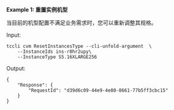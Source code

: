 **Example 1: 重置实例机型**

当目前的机型配置不满足业务需求时，您可以重新调整其规格。

Input: 

```
tccli cvm ResetInstancesType --cli-unfold-argument  \
    --InstanceIds ins-r8hr2upy\
    --InstanceType S5.16XLARGE256
```

Output: 
```
{
    "Response": {
        "RequestId": "d39d6c09-44e9-4e80-8661-77b5ff3cbc15"
    }
}
```

